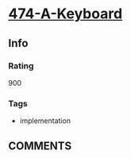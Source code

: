 # [474-A-Keyboard](https://codeforces.com/problemset/problem/474/A)

## Info

### Rating

900

### Tags

- implementation

## __COMMENTS__

>